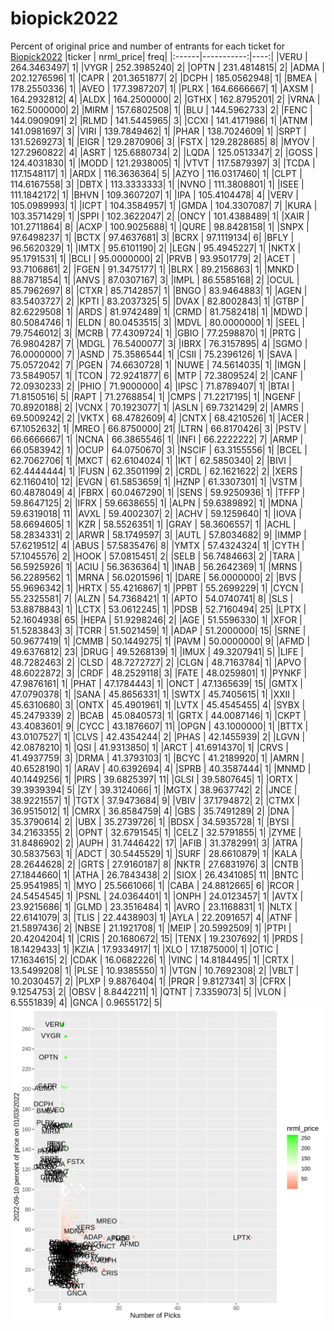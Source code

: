 # biopick2022
Percent of original price and number of entrants for each ticket for [Biopick2022](https://twitter.com/hashtag/Biopick2022)
|ticker |  nrml_price| freq|
|:------|-----------:|----:|
|VERU   | 264.3463497|    1|
|VYGR   | 252.3985240|    2|
|OPTN   | 231.4814815|    2|
|ADMA   | 202.1276596|    1|
|CAPR   | 201.3651877|    2|
|DCPH   | 185.0562948|    1|
|BMEA   | 178.2550336|    1|
|AVEO   | 177.3987207|    1|
|PLRX   | 164.6666667|    1|
|AXSM   | 164.2932812|    4|
|ALDX   | 164.2500000|    2|
|GTHX   | 162.8795201|    2|
|VRNA   | 162.5000000|    2|
|MIRM   | 157.6802508|    1|
|BLU    | 144.5962733|    2|
|FENC   | 144.0909091|    2|
|RLMD   | 141.5445965|    3|
|CCXI   | 141.4171986|    1|
|ATNM   | 141.0981697|    3|
|VIRI   | 139.7849462|    1|
|PHAR   | 138.7024609|    1|
|SRPT   | 131.5269273|    1|
|EIGR   | 129.2870906|    3|
|FSTX   | 129.2828685|    8|
|MYOV   | 127.2960822|    4|
|ASRT   | 125.6880734|    2|
|LQDA   | 125.0513347|    2|
|GOSS   | 124.4031830|    1|
|MODD   | 121.2938005|    1|
|VTVT   | 117.5879397|    3|
|TCDA   | 117.1548117|    1|
|ARDX   | 116.3636364|    5|
|AZYO   | 116.0317460|    1|
|CLPT   | 114.6167558|    3|
|DBTX   | 113.3333333|    1|
|NVNO   | 111.3808801|    1|
|ISEE   | 111.1842172|    1|
|BHVN   | 109.3607207|    1|
|IPA    | 105.4104478|    4|
|VERV   | 105.0989993|    1|
|ICPT   | 104.3584957|    1|
|GMDA   | 104.3307087|    7|
|KURA   | 103.3571429|    1|
|SPPI   | 102.3622047|    2|
|ONCY   | 101.4388489|    1|
|XAIR   | 101.2711864|    8|
|ACXP   | 100.9025688|    1|
|QURE   |  98.8428158|    1|
|SNPX   |  97.6498237|    1|
|BCTX   |  97.4637681|    3|
|BCRX   |  97.1119134|    6|
|BFLY   |  96.5620329|    1|
|IMTX   |  95.6101190|    2|
|LEGN   |  95.4945227|    1|
|NKTX   |  95.1791531|    1|
|BCLI   |  95.0000000|    2|
|PRVB   |  93.9501779|    2|
|ACET   |  93.7106861|    2|
|FGEN   |  91.3475177|    1|
|BLRX   |  89.2156863|    1|
|MNKD   |  88.7871854|    1|
|ANVS   |  87.0307167|    3|
|IMPL   |  86.5585168|    2|
|OCUL   |  85.7962697|    8|
|CTXR   |  85.7142857|    1|
|BNGO   |  83.9464883|    1|
|AGEN   |  83.5403727|    2|
|KPTI   |  83.2037325|    5|
|DVAX   |  82.8002843|    1|
|GTBP   |  82.6229508|    1|
|ARDS   |  81.9742489|    1|
|CRMD   |  81.7582418|    1|
|MDWD   |  80.5084746|    1|
|ELDN   |  80.0453515|    3|
|MDVL   |  80.0000000|    1|
|SEEL   |  79.7546012|    3|
|MCRB   |  77.4309724|    1|
|GBIO   |  77.2598870|    1|
|PRTG   |  76.9804287|    7|
|MDGL   |  76.5400077|    3|
|IBRX   |  76.3157895|    4|
|SGMO   |  76.0000000|    7|
|ASND   |  75.3586544|    1|
|CSII   |  75.2396126|    1|
|SAVA   |  75.0572042|    7|
|PGEN   |  74.6630728|    1|
|NUWE   |  74.5614035|    1|
|IMGN   |  73.5849057|    1|
|TCON   |  72.9241877|    6|
|MTP    |  72.3809524|    2|
|CANF   |  72.0930233|    2|
|PHIO   |  71.9000000|    4|
|IPSC   |  71.8789407|    1|
|BTAI   |  71.8150516|    5|
|RAPT   |  71.2768854|    1|
|CMPS   |  71.2217195|    1|
|NGENF  |  70.8920188|    2|
|VCNX   |  70.1923077|    1|
|ASLN   |  69.7321429|    2|
|AMRS   |  69.5009242|    2|
|VKTX   |  68.4782609|    4|
|CNTX   |  68.4210526|    1|
|ACER   |  67.1052632|    1|
|MREO   |  66.8750000|   21|
|LTRN   |  66.8170426|    3|
|PSTV   |  66.6666667|    1|
|NCNA   |  66.3865546|    1|
|INFI   |  66.2222222|    7|
|ARMP   |  66.0583942|    1|
|OCUP   |  64.0750670|    3|
|NSCIF  |  63.3155556|    1|
|BCEL   |  62.7062706|    1|
|MXCT   |  62.6104024|    1|
|IKT    |  62.5850340|    2|
|BIVI   |  62.4444444|    1|
|FUSN   |  62.3501199|    2|
|CRDL   |  62.1621622|    2|
|XERS   |  62.1160410|   12|
|EVGN   |  61.5853659|    1|
|HZNP   |  61.3307301|    1|
|VSTM   |  60.4878049|    4|
|FBRX   |  60.0467290|    1|
|SENS   |  59.9250936|    1|
|TFFP   |  59.8647125|    2|
|IFRX   |  59.6638655|    1|
|ALPN   |  59.6389892|    1|
|MDNA   |  59.6319018|   11|
|AVXL   |  59.4002307|    2|
|ACHV   |  59.1259640|    1|
|IOVA   |  58.6694605|    1|
|KZR    |  58.5526351|    1|
|GRAY   |  58.3606557|    1|
|ACHL   |  58.2834331|    2|
|ARWR   |  58.1749597|    3|
|AUTL   |  57.8034682|    9|
|IMMP   |  57.6219512|    4|
|ABUS   |  57.5835476|    8|
|YMTX   |  57.4324324|    1|
|CYTH   |  57.1045576|    2|
|HOOK   |  57.0815451|    2|
|SELB   |  56.7484663|    2|
|TARA   |  56.5925926|    1|
|ACIU   |  56.3636364|    1|
|INAB   |  56.2642369|    1|
|MRNS   |  56.2289562|    1|
|MRNA   |  56.0201596|    1|
|DARE   |  56.0000000|    2|
|BVS    |  55.9696342|    1|
|HRTX   |  55.4216867|    1|
|PPBT   |  55.2699229|    1|
|CYCN   |  55.2325581|    7|
|ALZN   |  54.7368421|    1|
|APTO   |  54.0740741|    8|
|SLS    |  53.8878843|    1|
|LCTX   |  53.0612245|    1|
|PDSB   |  52.7160494|   25|
|LPTX   |  52.1604938|   65|
|HEPA   |  51.9298246|    2|
|AGE    |  51.5596330|    1|
|XFOR   |  51.5283843|    3|
|TCRR   |  51.5021459|    1|
|ADAP   |  51.2000000|   15|
|SRNE   |  50.9677419|    1|
|CMMB   |  50.1449275|    1|
|PAVM   |  50.0000000|    9|
|AFMD   |  49.6376812|   23|
|DRUG   |  49.5268139|    1|
|IMUX   |  49.3207941|    5|
|LIFE   |  48.7282463|    2|
|CLSD   |  48.7272727|    2|
|CLGN   |  48.7163784|    1|
|APVO   |  48.6022872|    3|
|CRDF   |  48.2529118|    3|
|FATE   |  48.0259801|    1|
|PYNKF  |  47.9876161|    1|
|PHAT   |  47.1784443|    1|
|ONCT   |  47.1365639|   15|
|GMTX   |  47.0790378|    1|
|SANA   |  45.8656331|    1|
|SWTX   |  45.7405615|    1|
|XXII   |  45.6310680|    3|
|ONTX   |  45.4901961|    1|
|LVTX   |  45.4545455|    4|
|SYBX   |  45.2479339|    2|
|BCAB   |  45.0840573|    1|
|GRTX   |  44.0087146|    1|
|CKPT   |  43.4083601|    9|
|CYCC   |  43.1876607|   11|
|OPGN   |  43.1000000|    1|
|BTTX   |  43.0107527|    1|
|CLVS   |  42.4354244|    2|
|PHAS   |  42.1455939|    2|
|LGVN   |  42.0878210|    1|
|QSI    |  41.9313850|    1|
|ARCT   |  41.6914370|    1|
|CRVS   |  41.4937759|    3|
|DRMA   |  41.3793103|    1|
|BCYC   |  41.2189920|    1|
|AMRN   |  40.6528190|    1|
|ARAV   |  40.6392694|    4|
|SPRB   |  40.3587444|    1|
|MNMD   |  40.1449256|    1|
|PIRS   |  39.6825397|   11|
|GLSI   |  39.5807645|    1|
|ORTX   |  39.3939394|    5|
|ZY     |  39.3124066|    1|
|MGTX   |  38.9637742|    2|
|JNCE   |  38.9221557|    1|
|TGTX   |  37.9473684|    9|
|VBIV   |  37.1794872|    2|
|CTMX   |  36.9515012|    1|
|CMRX   |  36.8584759|    4|
|GBS    |  35.7491289|    2|
|DNA    |  35.3790614|    2|
|UBX    |  35.2739726|    1|
|BDSX   |  34.5935728|    1|
|BYSI   |  34.2163355|    2|
|OPNT   |  32.6791545|    1|
|CELZ   |  32.5791855|    1|
|ZYME   |  31.8486902|    2|
|AUPH   |  31.7446422|   17|
|AFIB   |  31.3782991|    3|
|ATRA   |  30.5837563|    1|
|ADCT   |  30.5445529|    1|
|SURF   |  28.6610879|    1|
|KALA   |  28.2644628|    2|
|GRTS   |  27.9160187|    8|
|NKTR   |  27.6831976|    3|
|CNTB   |  27.1844660|    1|
|ATHA   |  26.7843438|    2|
|SIOX   |  26.4341085|   11|
|BNTC   |  25.9541985|    1|
|MYO    |  25.5661066|    1|
|CABA   |  24.8812665|    6|
|RCOR   |  24.5454545|    1|
|PSNL   |  24.0364401|    1|
|ONPH   |  24.0123457|    1|
|AVTX   |  23.9215686|    1|
|GLMD   |  23.3516484|    1|
|AVRO   |  23.1168831|    1|
|NLTX   |  22.6141079|    3|
|TLIS   |  22.4438903|    1|
|AYLA   |  22.2091657|    4|
|ATNF   |  21.5897436|    2|
|NBSE   |  21.1921708|    1|
|MEIP   |  20.5992509|    1|
|PTPI   |  20.4204204|    1|
|CRIS   |  20.1680672|   15|
|TENX   |  19.2307692|    1|
|PRDS   |  18.1429433|    1|
|KZIA   |  17.9334917|    1|
|XLO    |  17.1875000|    1|
|OTIC   |  17.1634615|    2|
|CDAK   |  16.0682226|    1|
|VINC   |  14.8184495|    1|
|CRTX   |  13.5499208|    1|
|PLSE   |  10.9385550|    1|
|VTGN   |  10.7692308|    2|
|VBLT   |  10.2030457|    2|
|PLXP   |   9.8876404|    1|
|PRQR   |   9.8127341|    3|
|CFRX   |   9.1254753|    2|
|OBSV   |   8.8442211|    1|
|QTNT   |   7.3359073|    5|
|VLON   |   6.5551839|    4|
|GNCA   |   0.9655172|    5|
![retvspicks](biopicks.png?raw=true)

